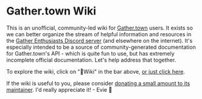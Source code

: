 # Gather.town Wiki
This is an unofficial, community-led wiki for [Gather.town](http://gather.town/) users.
It exists so we can better organize the stream of helpful information and resources in the [Gather Enthusiasts Discord server](https://discord.gg/PXGqvXkHc6) (and elsewhere on the internet).
It's especially intended to be a source of community-generated documentation for Gather.town's API - which is quite fun to use, but has extremely incomplete official documentation. Let's help address that together.

To explore the wiki, click on "📖Wiki" in the bar above, [or just click here](https://github.com/gvivster/GatherTown-Wiki/wiki).

If the wiki is useful to you, please consider [donating a small amount to its maintainer](https://ko-fi.com/gvguide). I'd really appreciate it! - Evie 🙂
